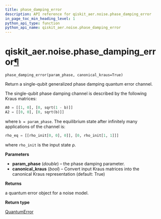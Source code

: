 ```yaml
---
title: phase_damping_error
description: API reference for qiskit_aer.noise.phase_damping_error
in_page_toc_min_heading_level: 1
python_api_type: function
python_api_name: qiskit_aer.noise.phase_damping_error
---
```


# qiskit\_aer.noise.phase\_damping\_error[¶](#qiskit-aer-noise-phase-damping-error "Permalink to this headline")

<span id="qiskit_aer.noise.phase_damping_error" />

`phase_damping_error(param_phase, canonical_kraus=True)`

Return a single-qubit generalized phase damping quantum error channel.

The single-qubit phase damping channel is described by the following Kraus matrices:

```python
A0 = [[1, 0], [0, sqrt(1 - b)]]
A2 = [[0, 0], [0, sqrt(b)]]
```

where `b = param_phase`. The equilibrium state after infinitely many applications of the channel is:

```python
rho_eq = [[rho_init[0, 0], 0]], [0, rho_init[1, 1]]]
```

where `rho_init` is the input state ρ.

**Parameters**

*   **param\_phase** (*double*) – the phase damping parameter.
*   **canonical\_kraus** (*bool*) – Convert input Kraus matrices into the canonical Kraus representation (default: True)

**Returns**

a quantum error object for a noise model.

**Return type**

[QuantumError](qiskit_aer.noise.QuantumError "qiskit_aer.noise.QuantumError")

